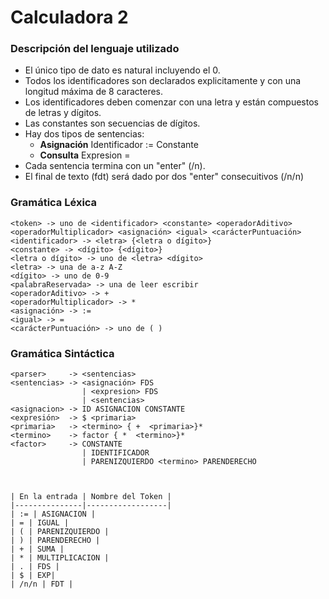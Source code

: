 # Calculadora 2

### Descripción del lenguaje utilizado

- El único tipo de dato es natural incluyendo el 0.
- Todos los identificadores son declarados explicitamente y con una longitud máxima de 8 caracteres.
- Los identificadores deben comenzar con una letra y están compuestos de letras y dígitos.
- Las constantes son secuencias de dígitos.
- Hay dos tipos de sentencias:
  - **Asignación** Identificador := Constante
  - **Consulta** Expresion =
- Cada sentencia termina con un "enter" (/n).
- El final de texto (fdt) será dado por dos "enter" consecuitivos (/n/n)

### Gramática Léxica

```
<token> -> uno de <identificador> <constante> <operadorAditivo> <operadorMultiplicador> <asignación> <igual> <carácterPuntuación>
<identificador> -> <letra> {<letra o dígito>}
<constante> -> <dígito> {<dígito>}
<letra o dígito> -> uno de <letra> <dígito>
<letra> -> una de a-z A-Z
<dígito> -> uno de 0-9
<palabraReservada> -> una de leer escribir
<operadorAditivo> -> +
<operadorMultiplicador> -> *
<asignación> -> :=
<igual> -> =
<carácterPuntuación> -> uno de ( )
```

### Gramática Sintáctica

```
<parser>     -> <sentencias>
<sentencias> -> <asignación> FDS
                | <expresion> FDS
                | <sentencias>
<asignacion> -> ID ASIGNACION CONSTANTE
<expresión>  -> $ <primaria>
<primaria>   -> <termino> { +  <primaria>}*
<termino>    -> factor { *  <termino>}*
<factor>     -> CONSTANTE
                | IDENTIFICADOR
                | PARENIZQUIERDO <termino> PARENDERECHO



| En la entrada | Nombre del Token |
|---------------|------------------|
| := | ASIGNACION |
| = | IGUAL |
| ( | PARENIZQUIERDO |
| ) | PARENDERECHO |
| + | SUMA |
| * | MULTIPLICACION |
| . | FDS |
| $ | EXP|
| /n/n | FDT |

```
